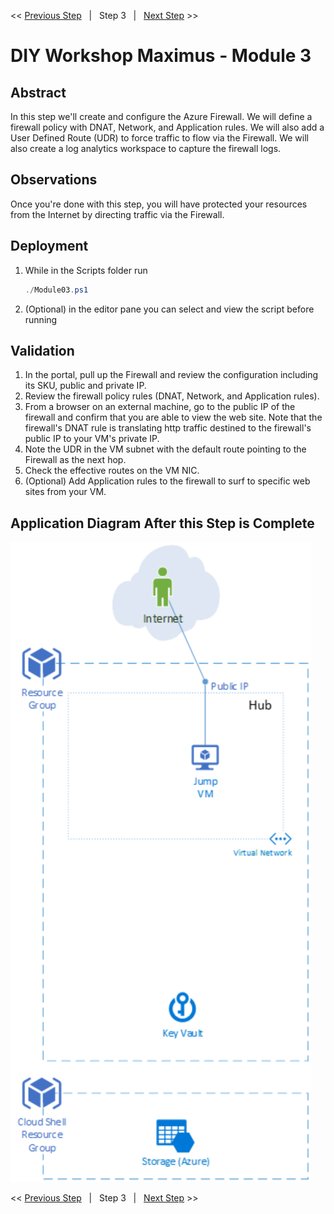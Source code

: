 << [Previous Step][Prev]&nbsp;&nbsp;&nbsp;|&nbsp;&nbsp;&nbsp;Step 3&nbsp;&nbsp;&nbsp;|&nbsp;&nbsp;&nbsp;[Next Step][Next] >> 

# DIY Workshop Maximus - Module 3

## Abstract
In this step we'll create and configure the Azure Firewall. We will define a firewall policy with DNAT, Network, and Application rules. We will also add a User Defined Route (UDR) to force traffic to flow via the Firewall. We will also create a log analytics workspace to capture the firewall logs.

## Observations
Once you're done with this step, you will have protected your resources from the Internet by directing traffic via the Firewall.

## Deployment
1. While in the Scripts folder run
   ```powershell
   ./Module03.ps1
   ```
2. (Optional) in the editor pane you can select and view the script before running

## Validation
1. In the portal, pull up the Firewall and review the configuration including its SKU, public and private IP.
2. Review the firewall policy rules (DNAT, Network, and Application rules).
3. From a browser on an external machine, go to the public IP of the firewall and confirm that you are able to view the web site. Note that the firewall's DNAT rule is translating http traffic destined to the firewall's public IP to your VM's private IP. 
4. Note the UDR in the VM subnet with the default route pointing to the Firewall as the next hop.
4. Check the effective routes on the VM NIC. 
5. (Optional) Add Application rules to the firewall to surf to specific web sites from your VM.


## Application Diagram After this Step is Complete
[![1]][1]

<< [Previous Step][Prev]&nbsp;&nbsp;&nbsp;|&nbsp;&nbsp;&nbsp;Step 3&nbsp;&nbsp;&nbsp;|&nbsp;&nbsp;&nbsp;[Next Step][Next] >> 

<!--Link References-->
[Prev]: ./Module02.md
[Next]: ./Module04.md

<!--Image References-->
[1]: ./Media/Step3.svg "As built diagram for step 3" 